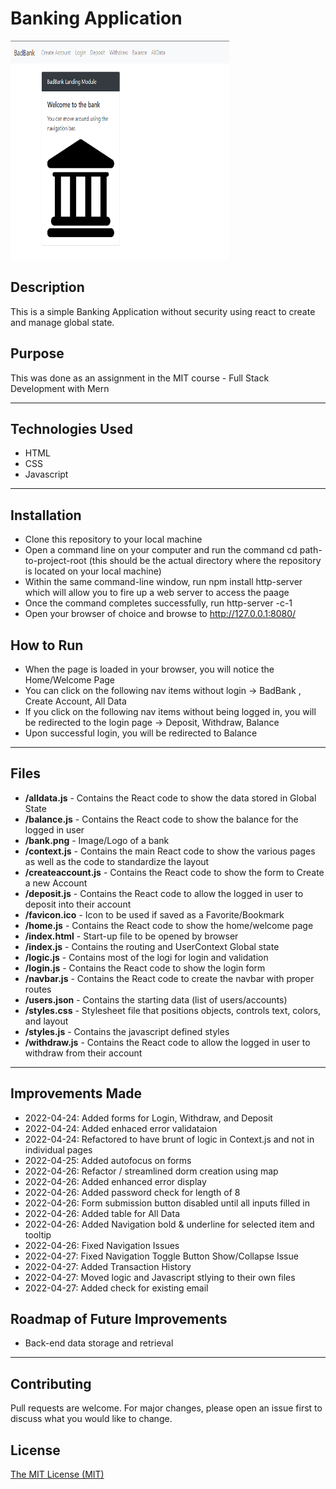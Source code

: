 # Banking Application
<img src="./banking.PNG" height="350px" width="350px"/>

## Description 
This is a simple Banking Application without security using react to create and manage global state.

## Purpose 
This was done as an assignment in the MIT course - Full Stack Development with Mern

---------

## Technologies Used 
- HTML
- CSS
- Javascript

---------

## Installation 
- Clone this repository to your local machine
- Open a command line on your computer and run the command cd path-to-project-root (this should be the actual directory where the repository is located on your local machine)
- Within the same command-line window, run npm install http-server which will allow you to fire up a web server to access the paage
- Once the command completes successfully, run http-server -c-1
- Open your browser of choice and browse to http://127.0.0.1:8080/

## How to Run 
- When the page is loaded in your browser, you will notice the Home/Welcome Page
- You can click on the following nav items without login -> BadBank , Create Account, All Data
- If you click on the following nav items without being logged in, you will be redirected to the login page -> Deposit, Withdraw, Balance
- Upon successful login, you will be redirected to Balance
---------

## Files 
- **/alldata.js** - Contains the React code to show the data stored in Global State
- **/balance.js** - Contains the React code to show the balance for the logged in user
- **/bank.png** - Image/Logo of a bank
- **/context.js** - Contains the main React code to show the various pages as well as the code to standardize the layout
- **/createaccount.js** - Contains the React code to show the form to Create a new Account
- **/deposit.js** - Contains the React code to allow the logged in user to deposit into their account
- **/favicon.ico** - Icon to be used if saved as a Favorite/Bookmark
- **/home.js** - Contains the React code to show the home/welcome page
- **/index.html** - Start-up file to be opened by browser
- **/index.js** - Contains the routing and UserContext Global state
- **/logic.js** - Contains most of the logi for login and validation
- **/login.js** - Contains the React code to show the login form
- **/navbar.js** - Contains the React code to create the navbar with proper routes
- **/users.json** - Contains the starting data (list of users/accounts)
- **/styles.css** - Stylesheet file that positions objects, controls text, colors, and layout
- **/styles.js** - Contains the javascript defined styles
- **/withdraw.js** - Contains the React code to allow the logged in user to withdraw from their account

---------

## Improvements Made
- 2022-04-24: Added forms for Login, Withdraw, and Deposit
- 2022-04-24: Added enhaced error validataion
- 2022-04-24: Refactored to have brunt of logic in Context.js and not in individual pages
- 2022-04-25: Added autofocus on forms
- 2022-04-26: Refactor / streamlined dorm creation using map
- 2022-04-26: Added enhanced error display
- 2022-04-26: Added password check for length of 8
- 2022-04-26: Form submission button disabled until all inputs filled in
- 2022-04-26: Added table for All Data
- 2022-04-26: Added Navigation bold & underline for selected item and tooltip
- 2022-04-26: Fixed Navigation Issues
- 2022-04-27: Fixed Navigation Toggle Button Show/Collapse Issue
- 2022-04-27: Added Transaction History
- 2022-04-27: Moved logic and Javascript stlying to their own files
- 2022-04-27: Added check for existing email

## Roadmap of Future Improvements
- Back-end data storage and retrieval

---------

## Contributing 
Pull requests are welcome. For major changes, please open an issue first to discuss what you would like to change.

## License
[The MIT License (MIT)](https://github.com/slumpbuster/Formik/blob/main/LICENSE)